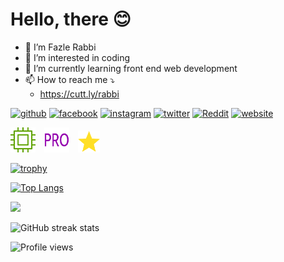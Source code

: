 # Hello, there 😊
- 👋  I’m Fazle Rabbi
- 👀 I’m interested in coding
- 🌱 I’m currently learning front end web development
- 📫 How to reach me ⤵️
    * https://cutt.ly/rabbi





[<img src='https://cdn.jsdelivr.net/npm/simple-icons@3.0.1/icons/github.svg' alt='github' height='40'>](https://github.com/fh-rabbi)  [<img src='https://cdn.jsdelivr.net/npm/simple-icons@3.0.1/icons/facebook.svg' alt='facebook' height='40'>](https://www.facebook.com/fozley.rabbi)  [<img src='https://cdn.jsdelivr.net/npm/simple-icons@3.0.1/icons/instagram.svg' alt='instagram' height='40'>](https://www.instagram.com/_fozley_rabbi_/)  [<img src='https://cdn.jsdelivr.net/npm/simple-icons@3.0.1/icons/twitter.svg' alt='twitter' height='40'>](https://twitter.com/f__rabbi__)  [<img src='https://cdn.jsdelivr.net/npm/simple-icons@3.0.1/icons/reddit.svg' alt='Reddit' height='40'>](https://www.reddit.com/user/fh-rabbi)  [<img src='https://cdn.jsdelivr.net/npm/simple-icons@3.0.1/icons/icloud.svg' alt='website' height='40'>](http://fazle-rabbi.ml)  

<a href='https://docs.github.com/en/developers'><img src='https://raw.githubusercontent.com/acervenky/animated-github-badges/master/assets/devbadge.gif' width='40' height='40'></a> <a href='https://github.com/pricing'><img src='https://raw.githubusercontent.com/acervenky/animated-github-badges/master/assets/pro.gif' width='40' height='40'></a> <a href='https://stars.github.com/'><img src='https://raw.githubusercontent.com/acervenky/animated-github-badges/master/assets/starbadge.gif' width='35' height='35'></a> 

[![trophy](https://github-profile-trophy.vercel.app/?username=fh-rabbi)](https://github.com/ryo-ma/github-profile-trophy)

[![Top Langs](https://github-readme-stats.vercel.app/api/top-langs/?username=fh-rabbi)](https://github.com/anuraghazra/github-readme-stats)


![](https://github-readme-stats.vercel.app/api?username=fh-rabbi&&show_icons=true&title_color=FF6347&icon_color=bb2acf&text_color=00FFFF&bg_color=151515)



![GitHub streak stats](https://github-readme-streak-stats.herokuapp.com/?user=fh-rabbi)  

![Profile views](https://gpvc.arturio.dev/fh-rabbi)  
